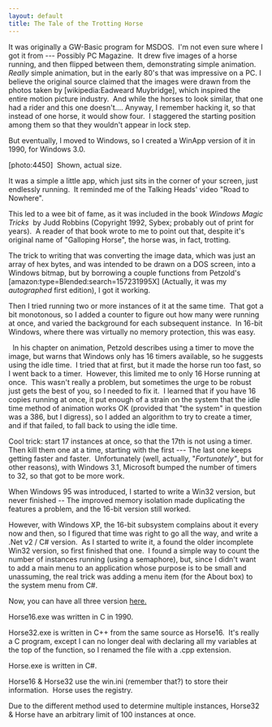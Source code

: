```yaml
---
layout: default
title: The Tale of the Trotting Horse
---
```


  <p>It was originally a GW-Basic program for MSDOS.  I'm not even sure where I got it from --- Possibly PC Magazine.  It drew five images of a horse running, and then flipped between them, demonstrating simple animation.  <em>Really </em>simple animation, but in the early 80's that was impressive on a PC. I believe the original source claimed that the images were drawn from the photos taken by [wikipedia:Eadweard Muybridge], which inspired the entire motion picture industry.  And while the horses to look similar, that one had a rider and this one doesn't.... Anyway, I remember hacking it, so that instead of one horse, it would show four.  I staggered the starting position among them so that they wouldn't appear in lock step.</p> <p>But eventually, I moved to Windows, so I created a WinApp version of it in 1990, for Windows 3.0. </p> <p>[photo:4450]  Shown, actual size.</p> <p>It was a simple a little app, which just sits in the corner of your screen, just endlessly running.  It reminded me of the Talking Heads' video "Road to Nowhere".</p> <p>This led to a wee bit of fame, as it was included in the book <em>Windows Magic Tricks  </em>by Judd Robbins (Copyright 1992, Sybex; probably out of print for years).  A reader of that book wrote to me to point out that, despite it's original name of "Galloping Horse", the horse was, in fact, trotting.</p> <p>The trick to writing that was converting the image data, which was just an array of hex bytes, and was intended to be drawn on a DOS screen, into a Windows bitmap, but by borrowing a couple functions from Petzold's [amazon:type=Blended:search=157231995X] (Actually, it was my <em>autographed</em> first edition), I got it working.</p> <p>Then I tried running two or more instances of it at the same time.  That got a bit monotonous, so I added a counter to figure out how many were running at once, and varied the background for each subsequent instance.  In 16-bit Windows, where there was virtually no memory protection, this was easy. </p> <p>  In his chapter on animation, Petzold describes using a timer to move the image, but warns that Windows only has 16 timers available, so he suggests using the idle time.  I tried that at first, but it made the horse run too fast, so I went back to a timer.  However, this limited me to only 16 Horse running at once.  This wasn't really a problem, but sometimes the urge to be robust just gets the best of you, so I needed to fix it.  I learned that if you have 16 copies running at once, it put enough of a strain on the system that the idle time method of animation works OK (provided that "the system" in question was a 386, but I digress), so I added an algorithm to try to create a timer, and if that failed, to fall back to using the idle time.  </p> <p>Cool trick: start 17 instances at once, so that the 17th is not using a timer.  Then kill them one at a time, starting with the first --- The last one keeps getting faster and faster.  Unfortunately (well, actually, "<em>Fortunately"</em>, but for other reasons), with Windows 3.1, Microsoft bumped the number of timers to 32, so that got to be more work.</p> <p>When Windows 95 was introduced, I started to write a Win32 version, but never finished -- The improved memory isolation made duplicating the features a problem, and the 16-bit version still worked.</p> <p>However, with Windows XP, the 16-bit subsystem complains about it every now and then, so I figured that time was right to go all the way, and write a .Net v2 / C# version.  As I started to write it, a found the older incomplete Win32 version, so first finished that one.  I found a simple way to count the number of instances running (using a semaphore), but, since I didn't want to add a main menu to an application whose purpose is to be small and unassuming, the real trick was adding a menu item (for the About box) to the system menu from C#. </p> <p>Now, you can have all three version <a href="http://honestillusion.com/files/folders/misc/entry4451.aspx">here.</a></p> <p>Horse16.exe was written in C in 1990.</p> <p>Horse32.exe is written in C++ from the same source as Horse16.  It's really a C program, except I can no longer deal with declaring all my variables at the top of the function, so I renamed the file with a .cpp extension.</p> <p>Horse.exe is written in C#.</p> <p>Horse16 &amp; Horse32 use the win.ini (remember that?) to store their information.  Horse uses the registry.</p> <p>Due to the different method used to determine multiple instances, Horse32 &amp; Horse have an arbitrary limit of 100 instances at once.</p>